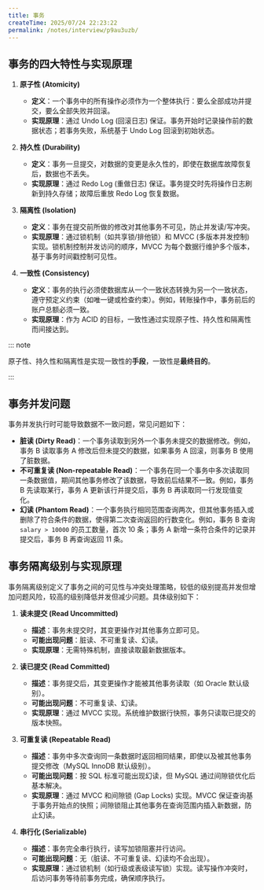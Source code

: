 ```yaml
---
title: 事务
createTime: 2025/07/24 22:23:22
permalink: /notes/interview/p9au3uzb/
---
```


## 事务的四大特性与实现原理

1. **原子性 (Atomicity)**
	- **定义**：一个事务中的所有操作必须作为一个整体执行：要么全部成功并提交，要么全部失败并回滚。
	- **实现原理**：通过 Undo Log (回滚日志) 保证。事务开始时记录操作前的数据状态；若事务失败，系统基于 Undo Log 回滚到初始状态。

2. **持久性 (Durability)**
	- **定义**：事务一旦提交，对数据的变更是永久性的，即使在数据库故障恢复后，数据也不丢失。
	-  **实现原理**：通过 Redo Log (重做日志) 保证。事务提交时先将操作日志刷新到持久存储；故障后重放 Redo Log 恢复数据。

3. **隔离性 (Isolation)**
	- **定义**：事务在提交前所做的修改对其他事务不可见，防止并发读/写冲突。
	- **实现原理**：通过锁机制（如共享锁/排他锁）和 MVCC (多版本并发控制) 实现。锁机制控制并发访问的顺序，MVCC 为每个数据行维护多个版本，基于事务时间戳控制可见性。

4. **一致性 (Consistency)**
	- **定义**：事务的执行必须使数据库从一个一致状态转换为另一个一致状态，遵守预定义约束（如唯一键或检查约束）。例如，转账操作中，事务前后的账户总额必须一致。
	- **实现原理**：作为 ACID 的目标，一致性通过实现原子性、持久性和隔离性而间接达到。

::: note

原子性、持久性和隔离性是实现一致性的**手段**，一致性是**最终目的**。

:::

## 事务并发问题

事务并发执行时可能导致数据不一致问题，常见问题如下：

- **脏读 (Dirty Read)**：一个事务读取到另外一个事务未提交的数据修改。例如，事务 B 读取事务 A 修改后但未提交的数据，如果事务 A 回滚，则事务 B 使用了脏数据。
- **不可重复读 (Non-repeatable Read)**：一个事务在同一个事务中多次读取同一条数据值，期间其他事务修改了该数据，导致前后结果不一致。例如，事务 B 先读取某行，事务 A 更新该行并提交后，事务 B 再读取同一行发现值变化。
- **幻读 (Phantom Read)**：一个事务执行相同范围查询两次，但其他事务插入或删除了符合条件的数据，使得第二次查询返回的行数变化。例如，事务 B 查询 `salary > 10000` 的员工数量，首次 10 条；事务 A 新增一条符合条件的记录并提交后，事务 B 再查询返回 11 条。

## 事务隔离级别与实现原理

事务隔离级别定义了事务之间的可见性与冲突处理策略，较低的级别提高并发但增加问题风险，较高的级别降低并发但减少问题。具体级别如下：

1. **读未提交 (Read Uncommitted)**
   - **描述**：事务未提交时，其变更操作对其他事务立即可见。
   - **可能出现问题**：脏读、不可重复读、幻读。
   - **实现原理**：无需特殊机制，直接读取最新数据版本。

2. **读已提交 (Read Committed)**
   - **描述**：事务提交后，其变更操作才能被其他事务读取（如 Oracle 默认级别）。
   - **可能出现问题**：不可重复读、幻读。
   - **实现原理**：通过 MVCC 实现。系统维护数据行快照，事务只读取已提交的版本快照。

3. **可重复读 (Repeatable Read)**
   - **描述**：事务中多次查询同一条数据时返回相同结果，即使以及被其他事务提交修改（MySQL InnoDB 默认级别）。
   - **可能出现问题**：按 SQL 标准可能出现幻读，但 MySQL 通过间隙锁优化后基本解决。
   - **实现原理**：通过 MVCC 和间隙锁 (Gap Locks) 实现。MVCC 保证查询基于事务开始点的快照；间隙锁阻止其他事务在查询范围内插入新数据，防止幻读。

4. **串行化 (Serializable)**
   - **描述**：事务完全串行执行，读写加锁阻塞并行访问。
   - **可能出现问题**：无（脏读、不可重复读、幻读均不会出现）。
   - **实现原理**：通过锁机制（如行级或表级读写锁）实现。读写操作冲突时，后访问事务等待前事务完成，确保顺序执行。
